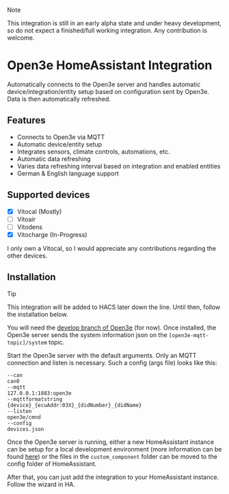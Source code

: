 > [!NOTE]
> This integration is still in an early alpha state and under heavy development, so do not expect a finished/full
> working integration. Any contribution is welcome.

# Open3e HomeAssistant Integration

Automatically connects to the Open3e server and handles automatic device/integration/entity setup based on configuration
sent by Open3e. Data is then automatically refreshed.

## Features

- Connects to Open3e via MQTT
- Automatic device/entity setup
- Integrates sensors, climate controls, automations, etc.
- Automatic data refreshing
- Varies data refreshing interval based on integration and enabled entities
- German & English language support

## Supported devices

- [x] Vitocal (Mostly)
- [ ] Vitoair
- [ ] Vitodens
- [x] Vitocharge (In-Progress)

I only own a Vitocal, so I would appreciate any contributions regarding the other devices.

## Installation

> [!TIP]
> This integration will be added to HACS later down the line. Until then, follow the installation below.

You will need the [develop branch of Open3e](https://github.com/open3e/open3e/tree/develop) (for now). Once installed,
the Open3e server sends the system information json on the `[open3e-mqtt-topic]/system` topic.

Start the Open3e server with the default arguments. Only an MQTT connection and listen is necessary. Such a config (args
file) looks like this:

```
--can
can0
--mqtt
127.0.0.1:1883:open3e
--mqttformatstring
{device}_{ecuAddr:03X}_{didNumber}_{didName}
--listen
open3e/cmnd
--config
devices.json
```

Once the Open3e server is running, either a new HomeAssistant instance can be setup for a local
development environment (more information can be
found [here](https://github.com/ludeeus/integration_blueprint?tab=readme-ov-file#how)) or the files in the
`custom_component` folder can be moved to the config folder of HomeAssistant.

After that, you can just add the integration to your HomeAssistant instance. Follow the wizard in HA.
